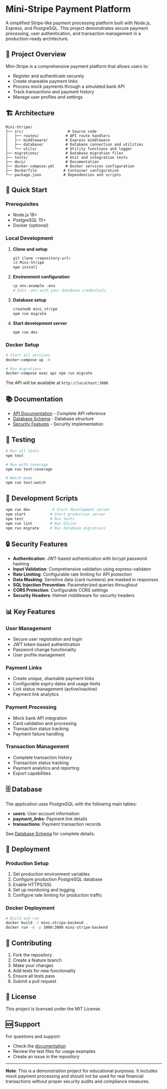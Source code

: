 # Mini-Stripe Payment Platform

A simplified Stripe-like payment processing platform built with Node.js, Express, and PostgreSQL. This project demonstrates secure payment processing, user authentication, and transaction management in a production-ready architecture.

## 🎯 Project Overview

Mini-Stripe is a comprehensive payment platform that allows users to:
- Register and authenticate securely
- Create shareable payment links
- Process mock payments through a simulated bank API
- Track transactions and payment history
- Manage user profiles and settings

## 🏗 Architecture

```
Mini-Stripe/
├── src/                    # Source code
│   ├── routes/            # API route handlers
│   ├── middleware/        # Express middleware
│   ├── database/          # Database connection and utilities
│   └── utils/             # Utility functions and logger
├── migrations/            # Database migration files
├── tests/                 # Unit and integration tests
├── docs/                  # Documentation
├── docker-compose.yml     # Docker services configuration
├── Dockerfile            # Container configuration
└── package.json          # Dependencies and scripts
```

## 🚀 Quick Start

### Prerequisites
- Node.js 18+
- PostgreSQL 15+
- Docker (optional)

### Local Development

1. **Clone and setup**
   ```bash
   git clone <repository-url>
   cd Mini-Stripe
   npm install
   ```

2. **Environment configuration**
   ```bash
   cp env.example .env
   # Edit .env with your database credentials
   ```

3. **Database setup**
   ```bash
   createdb mini_stripe
   npm run migrate
   ```

4. **Start development server**
   ```bash
   npm run dev
   ```

### Docker Setup

```bash
# Start all services
docker-compose up -d

# Run migrations
docker-compose exec api npm run migrate
```

The API will be available at `http://localhost:3000`

## 📚 Documentation

- [API Documentation](./docs/README.md) - Complete API reference
- [Database Schema](./docs/README.md#database-schema) - Database structure
- [Security Features](./docs/README.md#security-features) - Security implementation

## 🧪 Testing

```bash
# Run all tests
npm test

# Run with coverage
npm run test:coverage

# Watch mode
npm run test:watch
```

## 🔧 Development Scripts

```bash
npm run dev          # Start development server
npm start           # Start production server
npm test            # Run tests
npm run lint        # Run ESLint
npm run migrate     # Run database migrations
```

## 🔒 Security Features

- **Authentication**: JWT-based authentication with bcrypt password hashing
- **Input Validation**: Comprehensive validation using express-validator
- **Rate Limiting**: Configurable rate limiting for API protection
- **Data Masking**: Sensitive data (card numbers) are masked in responses
- **SQL Injection Prevention**: Parameterized queries throughout
- **CORS Protection**: Configurable CORS settings
- **Security Headers**: Helmet middleware for security headers

## 📊 Key Features

### User Management
- Secure user registration and login
- JWT token-based authentication
- Password change functionality
- User profile management

### Payment Links
- Create unique, shareable payment links
- Configurable expiry dates and usage limits
- Link status management (active/inactive)
- Payment link analytics

### Payment Processing
- Mock bank API integration
- Card validation and processing
- Transaction status tracking
- Payment failure handling

### Transaction Management
- Complete transaction history
- Transaction status tracking
- Payment analytics and reporting
- Export capabilities

## 🗄 Database

The application uses PostgreSQL with the following main tables:
- **users**: User account information
- **payment_links**: Payment link details
- **transactions**: Payment transaction records

See [Database Schema](./docs/README.md#database-schema) for complete details.

## 🚀 Deployment

### Production Setup

1. Set production environment variables
2. Configure production PostgreSQL database
3. Enable HTTPS/SSL
4. Set up monitoring and logging
5. Configure rate limiting for production traffic

### Docker Deployment

```bash
# Build and run
docker build -t mini-stripe-backend .
docker run -d -p 3000:3000 mini-stripe-backend
```

## 🤝 Contributing

1. Fork the repository
2. Create a feature branch
3. Make your changes
4. Add tests for new functionality
5. Ensure all tests pass
6. Submit a pull request

## 📄 License

This project is licensed under the MIT License.

## 🆘 Support

For questions and support:
- Check the [documentation](./docs/README.md)
- Review the test files for usage examples
- Create an issue in the repository

---

**Note**: This is a demonstration project for educational purposes. It includes mock payment processing and should not be used for real financial transactions without proper security audits and compliance measures. 